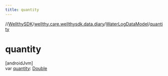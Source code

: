 ```yaml
---
title: quantity
---
```

//[WellthySDK](../../../index.html)/[wellthy.care.wellthysdk.data.diary](../index.html)/[WaterLogDataModel](index.html)/[quantity](quantity.html)



# quantity



[androidJvm]\
var [quantity](quantity.html): [Double](https://kotlinlang.org/api/latest/jvm/stdlib/kotlin/-double/index.html)




